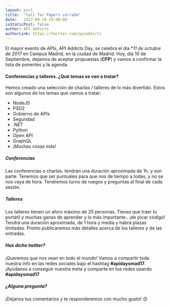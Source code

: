 ```yaml
---
layout: post
title:  "Call for Papers cerrado"
date:   2017-09-10 19:00:00
isStaticPost: false
author: API Addicts
authorLink: https://twitter.com/apiaddicts
---
```

El mayor evento de APIs, API Addicts Day, se celebra el día **11 de octubre de 2017* en Campus Madrid, en la ciudad de Madrid.
Hoy, día 10 de Septiembre, dejamos de aceptar propuestas (__CFP__) y vamos a confirmar la lista de ponentes y la agenda.

#### Conferencias y talleres. ¿Qué temas se van a tratar?
Hemos creado una selección de charlas / talleres de lo más divertido. Estos son algunos de los temas que vamos a tratar:

* NodeJS
* PSD2
* Gobierno de APIs
* Seguridad
* .NET
* Python
* Open API
* GraphQL
* ¡Muchas cosas más!

##### Conferencias
Las conferencias o charlas, tendrán una duración aproximada de 1h, y son parte. Tenemos que ser puntuales para que nos de tiempo a todas,
y no se nos vaya de hora. Tendremos turno de ruegos y preguntas al final de cada sesión.

##### Talleres
Los talleres tienen un aforo máximo de 25 personas. Tienes que traer tu portátil y muchas ganas de aprender y lo más importante.. ¡de picar código!
Tendrá una duración aproximada, de 1 hora y media y habrá plazas limitadas. Pronto publicaremos más detalles acerca de los talleres y de las entradas.

##### Has dicho twitter?
¡Queremos que nos vean en todo el mundo! Vamos a compartir toda nuestra info en las redes sociales bajo el hashtag **#apidaysmad17**.
¡Ayúdanos a conseguir nuestra meta y comparte en tus redes usando **#apidaysmad17**

##### ¿Alguna pregunta?
¡Déjanos tus comentarios y te responderemos con mucho gusto! 😊